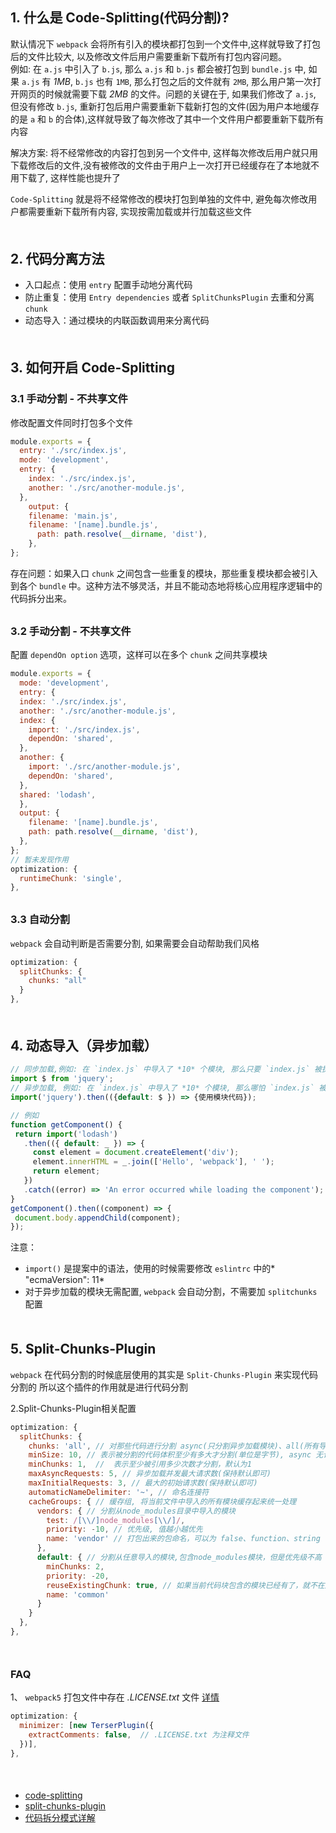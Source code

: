 ## 1. 什么是 Code-Splitting(代码分割)?
默认情况下 `webpack` 会将所有引入的模块都打包到一个文件中,这样就导致了打包后的文件比较大, 以及修改文件后用户需要重新下载所有打包内容问题。<br>
例如: 在 `a.js` 中引入了 `b.js`, 那么 `a.js` 和 `b.js` 都会被打包到 `bundle.js` 中, 如果 `a.js` 有 *1MB*, `b.js` 也有 `1MB`, 那么打包之后的文件就有 `2MB`, 那么用户第一次打开网页的时候就需要下载 *2MB* 的文件。问题的关键在于, 如果我们修改了 `a.js`, 但没有修改 `b.js`, 重新打包后用户需要重新下载新打包的文件(因为用户本地缓存的是 `a` 和 `b` 的合体),这样就导致了每次修改了其中一个文件用户都要重新下载所有内容<br>

解决方案: 将不经常修改的内容打包到另一个文件中, 这样每次修改后用户就只用下载修改后的文件,没有被修改的文件由于用户上一次打开已经缓存在了本地就不用下载了, 这样性能也提升了<br>

`Code-Splitting` 就是将不经常修改的模块打包到单独的文件中, 避免每次修改用户都需要重新下载所有内容, 实现按需加载或并行加载这些文件
<div style="margin-bottom: 50px;"></div>

## 2. 代码分离方法
- 入口起点：使用 `entry` 配置手动地分离代码
- 防止重复：使用 `Entry dependencies` 或者 `SplitChunksPlugin` 去重和分离 `chunk`
- 动态导入：通过模块的内联函数调用来分离代码
<div style="margin-bottom: 50px;"></div>


## 3. 如何开启 Code-Splitting
### 3.1 手动分割 - 不共享文件
修改配置文件同时打包多个文件
```js
module.exports = {
  entry: './src/index.js',
  mode: 'development',
  entry: {
    index: './src/index.js',
    another: './src/another-module.js',
  },
    output: {
    filename: 'main.js',
    filename: '[name].bundle.js',
      path: path.resolve(__dirname, 'dist'),
    },
};
```
存在问题：如果入口 `chunk` 之间包含一些重复的模块，那些重复模块都会被引入到各个 `bundle` 中。这种方法不够灵活，并且不能动态地将核心应用程序逻辑中的代码拆分出来。
<div style="margin-bottom: 30px;"></div>

### 3.2 手动分割 - 不共享文件
配置 `dependOn option` 选项，这样可以在多个 `chunk` 之间共享模块
```js
module.exports = {
  mode: 'development',
  entry: {
  index: './src/index.js',
  another: './src/another-module.js',
  index: {
    import: './src/index.js',
    dependOn: 'shared',
  },
  another: {
    import: './src/another-module.js',
    dependOn: 'shared',
  },
  shared: 'lodash',
  },
  output: {
    filename: '[name].bundle.js',
    path: path.resolve(__dirname, 'dist'),
  },
};
// 暂未发现作用
optimization: {
  runtimeChunk: 'single',
},
```
<div style="margin-bottom: 30px;"></div>

### 3.3 自动分割
`webpack` 会自动判断是否需要分割, 如果需要会自动帮助我们风格
```js
optimization: {
  splitChunks: {
    chunks: "all"
  }
},
```
<div style="margin-bottom: 50px;"></div>


## 4. 动态导入（异步加载）
```js
// 同步加载,例如: 在 `index.js` 中导入了 *10* 个模块, 那么只要 `index.js` 被执行, 就会一次性将 *10* 个模块加载进来
import $ from 'jquery';
// 异步加载, 例如: 在 `index.js` 中导入了 *10* 个模块, 那么哪怕 `index.js` 被执行, 也要看是否满足加载条件才去加载
import('jquery').then(({default: $ }) => {使用模块代码});
```
```js
// 例如
function getComponent() {
 return import('lodash')
   .then(({ default: _ }) => {
     const element = document.createElement('div');
     element.innerHTML = _.join(['Hello', 'webpack'], ' ');
     return element;
   })
   .catch((error) => 'An error occurred while loading the component');
}
getComponent().then((component) => {
 document.body.appendChild(component);
});
```

注意：
- `import()` 是提案中的语法，使用的时候需要修改 `eslintrc` 中的* "ecmaVersion": 11* 
- 对于异步加载的模块无需配置, `webpack` 会自动分割，不需要加 `splitchunks` 配置
<div style="margin-bottom: 50px;"></div>


## 5. Split-Chunks-Plugin
`webpack` 在代码分割的时候底层使用的其实是 `Split-Chunks-Plugin` 来实现代码分割的
所以这个插件的作用就是进行代码分割

2.Split-Chunks-Plugin相关配置
```js
optimization: {
  splitChunks: {
    chunks: 'all', // 对那些代码进行分割 async(只分割异步加载模块)、all(所有导入模块),initial 中 async 也会被分割
    minSize: 10, // 表示被分割的代码体积至少有多大才分割(单位是字节), async 无论大小一定会被分割
    minChunks: 1,  //  表示至少被引用多少次数才分割，默认为1
    maxAsyncRequests: 5, // 异步加载并发最大请求数(保持默认即可)
    maxInitialRequests: 3, // 最大的初始请求数(保持默认即可)
    automaticNameDelimiter: '~', // 命名连接符
    cacheGroups: { // 缓存组, 将当前文件中导入的所有模块缓存起来统一处理
      vendors: { // 分割从node_modules目录中导入的模块
        test: /[\\/]node_modules[\\/]/,
        priority: -10, // 优先级, 值越小越优先
        name: 'vendor' // 打包出来的包命名，可以为 false、function、string
      },
      default: { // 分割从任意导入的模块,包含node_modules模块，但是优先级不高
        minChunks: 2,
        priority: -20,
        reuseExistingChunk: true, // 如果当前代码块包含的模块已经有了，就不在产生一个新的代码块
        name: 'common'
      }
    }
  },
},
```
<div style="margin-bottom: 50px;"></div>


### FAQ
1、 `webpack5` 打包文件中存在 *.LICENSE.txt* 文件
[详情](https://stackoverflow.com/questions/64818489/webpack-omit-creation-of-license-txt-files)
```js
optimization: {
  minimizer: [new TerserPlugin({
    extractComments: false,  // .LICENSE.txt 为注释文件
  })],
},
```
<div style="margin-bottom: 50px;"></div>


- [code-splitting](https://webpack.docschina.org/guides/code-splitting/)
- [split-chunks-plugin](https://www.webpackjs.com/plugins/split-chunks-plugin/)
- [代码拆分模式详解](https://segmentfault.com/a/1190000020759399)